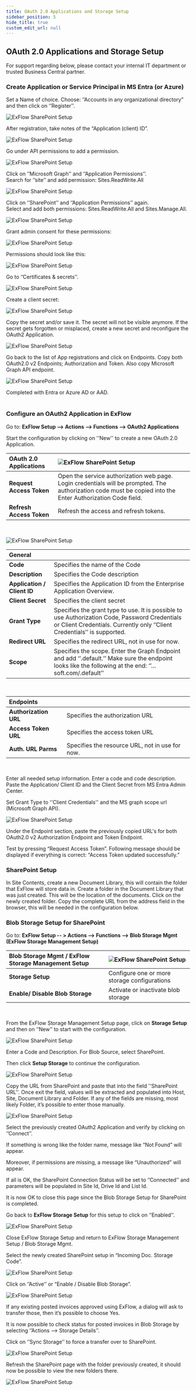 ```yaml
---
title: OAuth 2.0 Applications and Storage Setup
sidebar_position: 5
hide_title: true
custom_edit_url: null
---
```

## OAuth 2.0 Applications and Storage Setup

For support regarding below, please contact your internal IT department or trusted Business Central partner. 

### Create Application or Service Principal in MS Entra (or Azure)

Set a Name of choice. Choose: ‘’Accounts in any organizational directory” and then click on ‘’Register’’.
 
![ExFlow SharePoint Setup](@site/static/img/media/sharepoint-setup-001.png)<br/>

After registration, take notes of the “Application (client) ID”.
 
![ExFlow SharePoint Setup](@site/static/img/media/sharepoint-setup-002.png)<br/>

Go under API permissions to add a permission.
 
![ExFlow SharePoint Setup](@site/static/img/media/sharepoint-setup-003.png)<br/>

Click on ‘’Microsoft Graph’’ and ‘’Application Permissions’’. <br/>
Search for ‘’site’’ and add permission: Sites.ReadWrite.All<br/>

 
![ExFlow SharePoint Setup](@site/static/img/media/sharepoint-setup-004.png)<br/>

Click on ‘’SharePoint’’ and ‘’Application Permissions’’ again.<br/>
Select and add both permissions: Sites.ReadWrite.All and Sites.Manage.All. <br/>

 ![ExFlow SharePoint Setup](@site/static/img/media/sharepoint-setup-005.png)<br/>

Grant admin consent for these permissions:

 
![ExFlow SharePoint Setup](@site/static/img/media/sharepoint-setup-006.png)<br/>


Permissions should look like this:
 
![ExFlow SharePoint Setup](@site/static/img/media/sharepoint-setup-007.png)<br/>

Go to ‘’Certificates & secrets’’.
 
![ExFlow SharePoint Setup](@site/static/img/media/sharepoint-setup-008.png)<br/>


Create a client secret:
 
![ExFlow SharePoint Setup](@site/static/img/media/sharepoint-setup-009.png)<br/>

Copy the secret and/or save it. The secret will not be visible anymore. If the secret gets forgotten or misplaced, create a new secret and reconfigure the OAuth2 Application.
 
![ExFlow SharePoint Setup](@site/static/img/media/sharepoint-setup-010.png)<br/>

Go back to the list of App registrations and click on Endpoints.
Copy both OAuth2.0 v2 Endpoints; Authorization and Token. Also copy Microsoft Graph API endpoint.
<br/>

![ExFlow SharePoint Setup](@site/static/img/media/sharepoint-setup-011.png)<br/>

Completed with Entra or Azure AD or AAD.<br/><br/>


### Configure an OAuth2 Application in ExFlow

Go to: **ExFlow Setup --> Actions --> Functions --> OAuth2 Applications**

Start the configuration by clicking on ''New'' to create a new OAuth 2.0 Application.
 

| OAuth 2.0 Applications|![ExFlow SharePoint Setup](@site/static/img/media/oauth-application-001.png)
|:-|:-|
|**Request Access Token**|Open the service authorization web page. Login credentials will be prompted. The authorization code must be copied into the Enter Authorization Code field. 
|**Refresh Access Token**|Refresh the access and refresh tokens.
<br/>

![ExFlow SharePoint Setup](@site/static/img/media/oauth-application-002.png)<br/>

|General||
|:-|:-|
|**Code**|Specifies the name of the Code
|**Description**|Specifies the Code description 
|**Application / Client ID**| Specifies the Application ID from the Enterprise Application Overview.
|**Client Secret**| Specifies the client secret
|**Grant Type**| Specifies the grant type to use. It is possible to use Authorization Code, Password Credentials or Client Credentials. Currently only ‘’Client Credentials’’ is supported. 
|**Redirect URL**| Specifies the redirect URL, not in use for now.
|**Scope**| Specifies the scope. Enter the Graph Endpoint and add ‘’.default.’’ Make sure the endpoint looks like the following at the end: ‘’…soft.com/.default’’
<br/>

|Endpoints||
|:-|:-|
|**Authorization URL**| Specifies the authorization URL
|**Access Token URL**| Specifies the access token URL
|**Auth. URL Parms**| Specifies the resource URL, not in use for now.

<br/>

Enter all needed setup information. Enter a code and code description. Paste the 
Application/ Client ID and the Client Secret from MS Entra Admin Center.

Set Grant Type to ''Client Credentials'' and the MS graph scope url (Microsoft Graph API). <br/>

![ExFlow SharePoint Setup](@site/static/img/media/oauth-application-003.png)<br/>

Under the Endpoint section, paste the previously copied URL's for both OAuth2.0 v2 Authorization Endpoint and Token Endpoint. <br/>

Test by pressing “Request Access Token”. Following message should be displayed if everything is correct:  “Access Token updated successfully.” <br/>

### SharePoint Setup
In Site Contents, create a new Document Library, this will contain the folder that ExFlow will store data in. Create a folder in the Document Library that was just created. This will be the location of the documents. Click on the newly created folder. Copy the complete URL from the address field in the browser, this will be needed in the configuration below. 

### Blob Storage Setup for SharePoint

Go to: **ExFlow Setup -- > Actions --> Functions --> Blob Storage Mgmt (ExFlow Storage Management Setup)** 

| Blob Storage Mgmt / ExFlow Storage Management Setup |![ExFlow SharePoint Setup](@site/static/img/media/storage-setup-002.png)
|:-|:-|
|**Storage Setup**|Configure one or more storage configurations
|**Enable/ Disable Blob Storage**|Activate or inactivate blob storage

<br/>

From the ExFlow Storage Management Setup page, click on **Storage Setup** and then on ‘’New’’ to start with the configuration. 

![ExFlow SharePoint Setup](@site/static/img/media/storage-setup-006.png)<br/>

Enter a Code and Description. For Blob Source, select SharePoint.<br/> 

Then click **Setup Storage** to continue the configuration. 

![ExFlow SharePoint Setup](@site/static/img/media/storage-setup-003.png)<br/>





Copy the URL from SharePoint and paste that into the field ''SharePoint URL''. Once exit the field, values will be extracted and populated into Host, Site, Document Library and Folder. If any of the fields are missing, most likely Folder, it’s possible to enter those manually. <br/>

![ExFlow SharePoint Setup](@site/static/img/media/storage-setup-004.png)<br/>

Select the previously created OAuth2 Application and verify by clicking on ‘’Connect’’. <br/>

If something is wrong like the folder name, message like “Not Found” will appear. <br/> 

Moreover, if permissions are missing, a message like “Unauthorized” will appear. <br/>

If all is OK, the SharePoint Connection Status will be set to ‘’Connected’’ and parameters will be populated in Site Id, Drive Id and List Id. <br/>

It is now OK to close this page since the Blob Storage Setup for SharePoint is completed. <br/>

Go back to **ExFlow Storage Setup** for this setup to click on ‘’Enabled’’. <br/>

![ExFlow SharePoint Setup](@site/static/img/media/storage-setup-007.png)<br/>

Close ExFlow Storage Setup and return to ExFlow Storage Management Setup / Blob Storage Mgmt.<br/>

Select the newly created SharePoint setup in “Incoming Doc. Storage Code”. <br/>

![ExFlow SharePoint Setup](@site/static/img/media/storage-setup-008.png)<br/>

Click on ‘’Active’’ or “Enable / Disable Blob Storage”. <br/>

![ExFlow SharePoint Setup](@site/static/img/media/storage-setup-010.png)<br/>

If any existing posted invoices approved using ExFlow, a dialog will ask to transfer those, then it’s possible to choose Yes. <br/>

It is now possible to check status for posted invoices in Blob Storage by selecting ‘’Actions --> Storage Details’’. <br/>

Click on ‘’Sync Storage’’ to force a transfer over to SharePoint. <br/>

![ExFlow SharePoint Setup](@site/static/img/media/storage-setup-009.png)<br/>

Refresh the SharePoint page with the folder previously created, it should now be possible to view the new folders there. <br/>


![ExFlow SharePoint Setup](@site/static/img/media/storage-setup-005.png)<br/>
 
